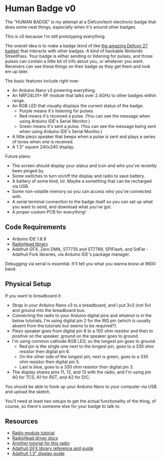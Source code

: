 # Human Badge v0

The "HUMAN BADGE" is my attempt at a Defcon/tech electronic badge that does some neat things, especially when it's around other badges.

This is v0 because I'm still prototyping everything.

The overall idea is to make a badge (kind of like [the amazing Defcon 27 badge](http://www.grandideastudio.com/defcon-27-badge/)) that interacts with other badges. A kind of hackable Nintendo StreetPass. Your badge is either sending or listening for pulses, and those pulses can contain a little bit of info about you, or whatever you want. Receivers can see these things on their badge as they get them and look em up later.

The basic features include right now:

- An Arduino Nano v3 powering everything.
- An NRF24L01+ RF module that talks over 2.4GHz to other badges within range.
- An RGB LED that visually displays the current status of the badge.
  - Purple means it's listening for pulses.
  - Red means it's received a pulse. (You can see the message when using Arduino IDE's Serial Monitor.)
  - Green means it's sent a pulse. (You can see the message being sent when using Arduino IDE's Serial Monitor.)
- A little piezo speaker that beeps when a pulse is sent and plays a series of tones when one is received.
- A 1.3" square 240x240 display.

Future plans:

- The screen should display your status and icon and who you've recently been pinged by.
- Some switches to turn on/off the display and radio to save battery.
- A battery of some kind, lol. Maybe a something that can be recharged via USB.
- Some non-volatile memory so you can access who you've connected with.
- A serial terminal connection to the badge itself so you can set up what you want to send, and download what you've got.
- A proper custom PCB for everything!

## Code Requirements

- Arduino IDE 1.8.9
- [RadioHead library](http://www.airspayce.com/mikem/arduino/RadioHead/)
- Adafruit GFX, Zero DMA, ST7735 and ST7789, SPIFlash, and SdFat - Adafruit Fork libraries, via Arduino IDE's package manager.

Debugging via serial is essential. It'll tell you what you wanna know at 9600 baud.

## Physical Setup

If you want to breadboard it:

- Strap in your Arduino Nano v3 to a breadboard, and I put 3v3 (not 5v) and ground into the breadboard bus.
- Connecting the radio to your Arduino digital pins and whatnot is in the below tutorials, I'm using digital pin 2 for the IRQ pin (which is usually absent from the tutorials but seems to be required?).
- Piezo speaker goes from digital pin 8 to a 100 ohm resistor and then to positive on the speaker, ground on the speaker goes to ground.
- I'm using common cathode RGB LED, so the longest pin goes to ground.
  - Red pin is the single one next to the longest pin, goes to a 330 ohm resistor then digital pin 6.
  - On the other side of the longest pin, next is green, goes to a 330 ohm resistor then digital pin 5.
  - Last is blue, goes to a 330 ohm resistor then digital pin 3.
- The display shares pins 11, 12, and 13 with the radio, and I'm using pin A0 for TCS, A1 for RST, and A2 for D/C.

You should be able to hook up your Arduino Nano to your computer via USB and upload the sketch.

You'll need at least two setups to get the actual functionality of the thing, of course, so there's someone else for your badge to talk to.

## Resources

- [Radio module tutorial](https://www.deviceplus.com/how-tos/arduino-guide/nrf24l01-rf-module-tutorial/)
- [RadioHead driver docs](http://www.airspayce.com/mikem/arduino/RadioHead/classRH__RF24.html)
- [Another tutorial for this radio](https://www.instructables.com/id/Wireless-Remote-Using-24-Ghz-NRF24L01-Simple-Tutor/)
- [Adafruit GFX library reference and guide](https://learn.adafruit.com/adafruit-gfx-graphics-library)
- [Adafruit 1.3" display guide](https://learn.adafruit.com/adafruit-1-3-and-1-54-240-x-240-wide-angle-tft-lcd-displays)
